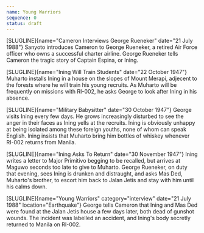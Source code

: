 ```yaml
---
name: Young Warriors
sequence: 0
status: draft
---
```


[SLUGLINE]{name="Cameron Interviews George Rueneker"
date="21 July 1988"}  Sanyoto introduces Cameron to George Rueneker, a retired Air Force officer who owns a successful charter airline. George Rueneker tells Cameron the tragic story of
Captain Espina, or Ining.

[SLUGLINE]{name="Ining Will Train Students" date="22 October 1947"}
Muharto installs Ining in a house on the slopes of Mount Merapi, adjecent to the forests where he will train his young recruits. As Muharto will be frequently on missions with RI-002, he asks George to look after Ining in his absence. 

[SLUGLINE]{name="Military Babysitter" date="30 October 1947"} George visits Ining every few days. He grows increasingly disturbed to see the anger in their faces as Ining yells at
the recruits. Ining is obviously unhappy at being isolated among these foreign youths, none of whom can speak English. Ining insists that Muharto bring him bottles of whiskey whenever RI-002 returns from Manila. 

[SLUGLINE]{name="Ining Asks To Return" date="30 November 1947"} Ining
writes a letter to Major Primitivo begging to be recalled, but arrives
at Maguwo seconds too late to give to Muharto. George Rueneker, on duty
that evening, sees Ining is drunken and distraught, and asks Mas Ded,
Muharto's brother, to escort him back to Jalan Jetis and stay with him
until his calms down.

[SLUGLINE]{name="Young Warriors" category="interview" date="21 July 1988" location="Earthquake"}  George tells Cameron that Ining and Mas Ded were found at the Jalan Jetis house a few days later, both dead of gunshot wounds. The incident was labelled an accident, and Ining's body secretly returned to Manila on RI-002. 
